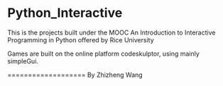 Python_Interactive
==================

This is the projects built under the MOOC 
An Introduction to Interactive Programming in Python
offered by Rice University

Games are built on the online platform codeskulptor, using mainly simpleGui.

===================
By Zhizheng Wang
